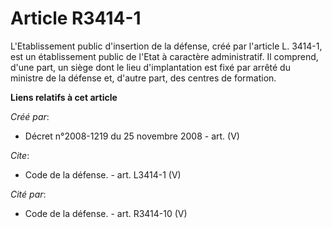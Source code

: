 # Article R3414-1

L'Etablissement public d'insertion de la défense, créé par l'article L. 3414-1, est un établissement public de l'Etat à
caractère administratif. Il comprend, d'une part, un siège dont le lieu d'implantation est fixé par arrêté du ministre de la
défense et, d'autre part, des centres de formation.

**Liens relatifs à cet article**

_Créé par_:

  - Décret n°2008-1219 du 25 novembre 2008 - art. (V)

_Cite_:

  - Code de la défense. - art. L3414-1 (V)

_Cité par_:

  - Code de la défense. - art. R3414-10 (V)
